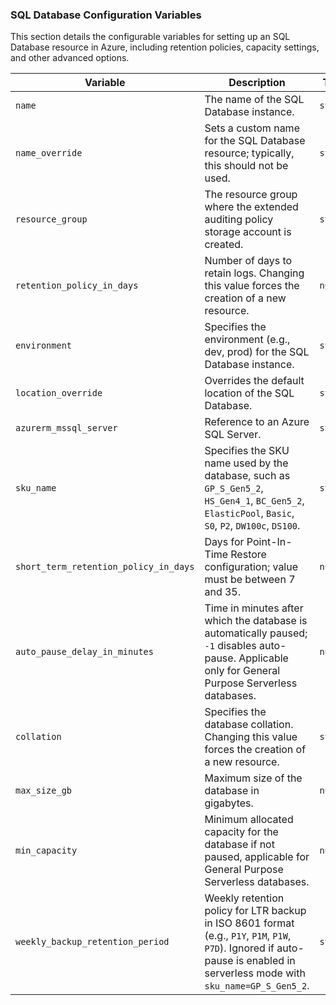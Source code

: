 ### SQL Database Configuration Variables

This section details the configurable variables for setting up an SQL Database resource in Azure, including retention policies, capacity settings, and other advanced options.

| **Variable**                          | **Description**                                                                                                                                                                             | **Type**     | **Default**             |
|---------------------------------------|---------------------------------------------------------------------------------------------------------------------------------------------------------------------------------------------|--------------|-------------------------|
| `name`                                | The name of the SQL Database instance.                                                                                                                                                      | `string`     | N/A                     |
| `name_override`                       | Sets a custom name for the SQL Database resource; typically, this should not be used.                                                                                                       | `string`     | `""`                    |
| `resource_group`                      | The resource group where the extended auditing policy storage account is created.                                                                                                           | `string`     | N/A                     |
| `retention_policy_in_days`            | Number of days to retain logs. Changing this value forces the creation of a new resource.                                                                                                   | `number`     | `180`                   |
| `environment`                         | Specifies the environment (e.g., dev, prod) for the SQL Database instance.                                                                                                                  | `string`     | N/A                     |
| `location_override`                   | Overrides the default location of the SQL Database.                                                                                                                                         | `string`     | `""`                    |
| `azurerm_mssql_server`                | Reference to an Azure SQL Server.                                                                                                                                                          | `string`     | N/A                     |
| `sku_name`                            | Specifies the SKU name used by the database, such as `GP_S_Gen5_2`, `HS_Gen4_1`, `BC_Gen5_2`, `ElasticPool`, `Basic`, `S0`, `P2`, `DW100c`, `DS100`.                                      | `string`     | `"GP_S_Gen5_2"`         |
| `short_term_retention_policy_in_days` | Days for Point-In-Time Restore configuration; value must be between 7 and 35.                                                                                                              | `number`     | `7`                     |
| `auto_pause_delay_in_minutes`         | Time in minutes after which the database is automatically paused; `-1` disables auto-pause. Applicable only for General Purpose Serverless databases.                                       | `number`     | `60`                    |
| `collation`                           | Specifies the database collation. Changing this value forces the creation of a new resource.                                                                                                | `string`     | `"SQL_LATIN1_GENERAL_CP1_CI_AS"` |
| `max_size_gb`                         | Maximum size of the database in gigabytes.                                                                                                                                                  | `number`     | `null`                  |
| `min_capacity`                        | Minimum allocated capacity for the database if not paused, applicable for General Purpose Serverless databases.                                                                             | `number`     | `0.5`                   |
| `weekly_backup_retention_period`      | Weekly retention policy for LTR backup in ISO 8601 format (e.g., `P1Y`, `P1M`, `P1W`, `P7D`). Ignored if auto-pause is enabled in serverless mode with `sku_name=GP_S_Gen5_2`.              | `string`     | `"P4W"`                 |

